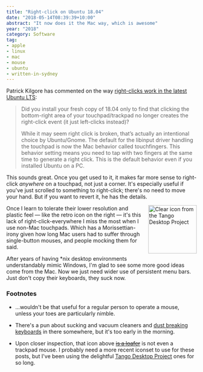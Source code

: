 ```yaml
---
title: "Right-click on Ubuntu 18.04"
date: "2018-05-14T08:39:39+10:00"
abstract: "It now does it the Mac way, which is awesome"
year: "2018"
category: Software
tag:
- apple
- linux
- mac
- mouse
- ubuntu
- written-in-sydney
---
```

Patrick Kilgore has commented on the way [right-clicks work in the latest Ubuntu LTS]:

> Did you install your fresh copy of 18.04 only to find that clicking the bottom-right area of your touchpad/trackpad no longer creates the right-click event (it just left-clicks instead)?
> 
> While it may seem right click is broken, that’s actually an intentional choice by Ubuntu/Gnome. The default for the libinput driver handling the touchpad is now the Mac behavior called touchfingers. This behavior setting means you need to tap with two fingers at the same time to generate a right click. This is the default behavior even if you installed Ubuntu on a PC.

This sounds great. Once you get used to it, it makes far more sense to right-click *anywhere* on a touchpad, not just a corner. It's especially useful if you've just scrolled to something to right-click; there's no need to move your hand. But if you want to revert it, he has the details.

<p><img src="https://rubenerd.com/files/stock/tango-input-mouse.svg" alt="Clear icon from the Tango Desktop Project" style="width:128px; height:128px; float:right; margin:0 0 1em 1em" /></p>

Once I learn to tolerate their lower resolution and plastic feel — like the retro icon on the right — it's this lack of right-click-everywhere I miss the most when I use non-Mac touchpads. Which has a Morissettian-irony given how long Mac users had to suffer through single-button mouses, and people mocking them for said.

After years of having \*nix desktop environments understandably mimic Windows, I'm glad to see some more good ideas come from the Mac. Now we just need wider use of persistent menu bars. Just don't copy their keyboards, they suck now.

### Footnotes

* ...wouldn't be that useful for a regular person to operate a mouse, unless your toes are particularly nimble.

* There's a pun about sucking and vacuum cleaners and [dust breaking keyboards] in there somewhere, but it's too early in the morning.

* Upon closer inspection, that icon above ~~[is a loafer]~~ is not even a trackpad mouse. I probably need a more recent iconset to use for these posts, but I've been using the delightful [Tango Desktop Project] ones for so long.

[right-clicks work in the latest Ubuntu LTS]: https://medium.com/@pck/ubuntu-18-04-fix-for-right-click-not-working-touchpad-issues-40037ff249e1 "Ubuntu 18.04: Fix for right click not working / touchpad issues"
[dust breaking keyboards]: https://9to5mac.com/2018/05/12/apple-keyboard-lawsuit/ "9to5Mac: Apple Keyboard Lawsuit"
[Tango Desktop Project]: http://tango.freedesktop.org/Tango_Desktop_Project
[is a loafer]: https://www.youtube.com/watch?v=mHLVXsXGiYo "YouTube Simpsons clip: Upon closer inspection..."

